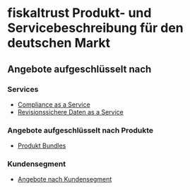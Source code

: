 # fiskaltrust Produkt- und Servicebeschreibung für den deutschen Markt
## Angebote aufgeschlüsselt nach 

### Services

- [Compliance as a Service](compliance-as-a-service/overview.md)
- [Revisionssichere Daten as a Service](revisionssichere-daten-as-a-service/overview.md)

### Angebote aufgeschlüsselt nach Produkte

- [Produkt Bundles](produkt-bundles)

### Kundensegment

- [Angebote nach Kundensegment](angebote-nach-kundensegment)